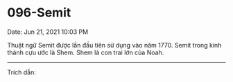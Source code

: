 # 096-Semit

Date: Jun 21, 2021 10:03 PM

Thuật ngữ Semit được lần đầu tiên sử dụng vào năm 1770. Semit trong kinh thánh cựu ước là Shem. Shem là con trai lớn của Noah. 

---

Trích dẫn: